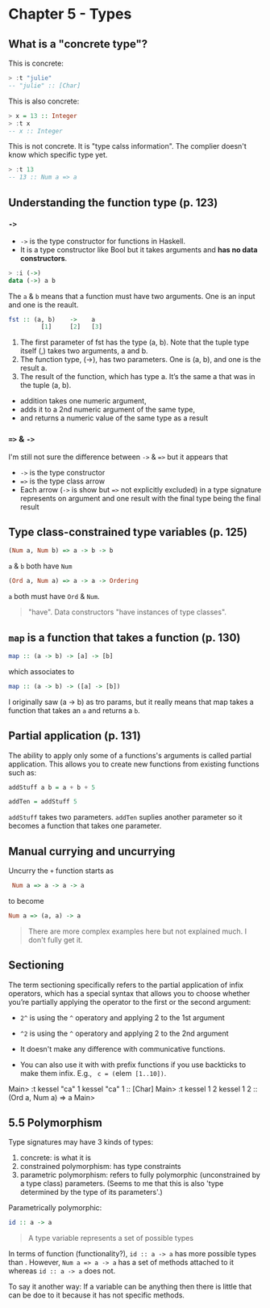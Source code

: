 # Chapter 5 - Types

## What is a "concrete type"?

This is concrete:

```haskell
> :t "julie"
-- "julie" :: [Char]
```

This is also concrete:

```haskell
> x = 13 :: Integer
> :t x
-- x :: Integer
```

This is not concrete. It is "type calss information". The complier doesn't know which specific type yet.

```haskell
> :t 13
-- 13 :: Num a => a
```

## Understanding the function type (p. 123)

### `->`

- `->` is the type constructor for functions in Haskell.
- It is a type constructor like Bool but it takes arguments and **has no data constructors**.

```haskell
> :i (->)
data (->) a b
```

The `a` & `b` means that a function must have two arguments. One is an input and one is the reault.

```haskell
fst :: (a, b)    ->    a
         [1]     [2]   [3]
```

1. The first parameter of fst has the type (a, b). Note that the tuple type itself (,) takes two arguments, a and b.
2. The function type, (->), has two parameters. One is (a, b), and one is the result a.
3. The result of the function, which has type a. It’s the same a that was in the tuple (a, b).

- addition takes one numeric argument,
- adds it to a 2nd numeric argument of the same type,
- and returns a numeric value of the same type as a result

### `=>` & `->`

I'm still not sure the difference between `->` & `=>` but it appears that

- `->` is the type constructor
- `=>` is the type class arrow
- Each arrow (`->` is show but `=>` not explicitly excluded) in a type signature represents on argument and one result with the final type being the final result

## Type class-constrained type variables (p. 125)

```haskell
(Num a, Num b) => a -> b -> b
```

`a` & `b` both have `Num`

```haskell
(Ord a, Num a) => a -> a -> Ordering
```

`a` both must have `Ord` & `Num`.

> "have". Data constructors "have instances of type classes".

## `map` is a function that takes a function (p. 130)

```haskell
map :: (a -> b) -> [a] -> [b]
```

which associates to

```haskell
map :: (a -> b) -> ([a] -> [b])
```

I originally saw (a -> b) as tro params, but it really means that map takes a function that takes an `a` and returns a `b`.

## Partial application (p. 131)

The ability to apply only some of a functions's arguments is called partial application. This allows you to create new functions from existing functions such as:

```haskell
addStuff a b = a + b + 5

addTen = addStuff 5
```

`addStuff` takes two parameters. `addTen` suplies another parameter so it becomes a function that takes one parameter.

## Manual currying and uncurrying

Uncurry the `+` function starts as

```Haskell
 Num a => a -> a -> a
```

to become

```Haskell
Num a => (a, a) -> a
```

> There are more complex examples here but not explained much. I don't fully get it.

## Sectioning

The term sectioning specifically refers to the partial application of infix operators, which has a special syntax that allows you to choose whether you’re partially applying the operator to the first or the second argument:

- `2^` is using the `^` operatory and applying 2 to the 1st argument
- `^2` is using the `^` operatory and applying 2 to the 2nd argument

- It doesn't make any difference with communicative functions.
- You can also use it with with prefix functions if you use backticks to make them infix. E.g., ` c = (`elem` [1..10])`.

Main> :t kessel "ca" 1
kessel "ca" 1 :: [Char]
Main> :t kessel 1 2
kessel 1 2 :: (Ord a, Num a) => a
Main>

## 5.5 Polymorphism

Type signatures may have 3 kinds of types:

1. concrete: is what it is
2. constrained polymorphism: has type constraints
3. parametric polymorphism: refers to fully polymorphic (unconstrained by a type class) parameters. (Seems to me that this is also 'type determined by the type of its parameters'.)

Parametrically polymorphic:

```Haskell
id :: a -> a
```

> A type variable represents a set of possible types

In terms of function (functionality?), `id :: a -> a` has more possible types than . However, `Num a => a -> a` has a set of methods attached to it whereas `id :: a -> a` does not.

To say it another way: If a variable can be anything then there is little that can be doe to it because it has not specific methods.
